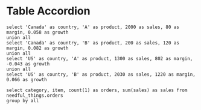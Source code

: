 # Table Accordion

```simple
select 'Canada' as country, 'A' as product, 2000 as sales, 80 as margin, 0.058 as growth
union all
select 'Canada' as country, 'B' as product, 200 as sales, 120 as margin, 0.082 as growth
union all
select 'US' as country, 'A' as product, 1300 as sales, 802 as margin, -0.043 as growth
union all
select 'US' as country, 'B' as product, 2030 as sales, 1220 as margin, 0.066 as growth
```

<DataTable data={simple} totalRow=true search=true groupsOpen=true groupBy=country groupType=accordion subtotals=true rowNumbers=false rowShading=false > 
 	<Column id=country totalAgg=500/> 
	<Column id=product/> 
	<Column id=sales fmt=usd totalAgg=800 contentType=colorscale /> 
	<Column id=margin fmt=eur totalAgg=median weightCol=sales contentType=delta downIsGood=true/> 
	<Column id=growth fmt=pct contentType=delta downIsGood=false totalAgg=weightedMean weightCol=sales neutralMax=0.06 neutralMin=-0.06/>
 </DataTable>

 <!-- <DataTable data={simple} groupBy=product totalRow=true summarizeGroups=true rowNumbers=true/>  -->

<Value data={simple} column=sales fmt=id/>

```orders
select category, item, count(1) as orders, sum(sales) as sales from needful_things.orders
group by all
```

<!-- <DataTable data={orders} groupBy=category rows=3/> -->